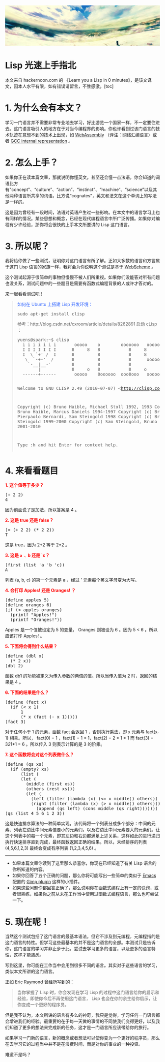 [![header](../../../assets/header11.jpg)](https://yuenshome.github.io)

<script type="text/javascript" async src="https://cdn.mathjax.org/mathjax/latest/MathJax.js?config=TeX-MML-AM_CHTML"> </script>

# Lisp 光速上手指北

本文来自 hackernoon.com 的 《Learn you a Lisp in 0 minutes》，是该文译文，因本人水平有限，如有错误请留言，不胜感激。[toc]
<h1>1. 为什么会有本文？</h1>
学习一门语言并不需要非常专业地去学习，好比游览一个国家一样，不一定要住进去。这门语言吸引人的地方在于对当今编程界的影响。你也许看到过该门语言的技术轨迹在意想不到的技术上出现，如 <a href="http://webassembly.org/getting-started/js-api/" target="_blank">WebAssembly</a> （译注：网络汇编语言）或者 <a href="https://gcc.gnu.org/onlinedocs/gccint/RTL.html#RTL" target="_blank">GCC internal representation</a> 。<!--more-->
<h1>2. 怎么上手？</h1>
如果你正在读本篇文章，那就说明你懂英文，甚至还会懂一点法语，你会知道的词语比方有"concept"、“culture”、“action”、“instinct”、“machine“、“science”以及其他两种语言所共享的词语。比方说“cognates”，英文和法文在这个单词上的写法是一样的。

这是因为曾经有一段时间，法语对英语产生过一些影响。在本文中的语言学习上也有同样的情况。某些思想和概念，已经在现代编程语言中所广泛传播。如果你对编程有少许经验，那你将会很快的上手本文所要讲的 Lisp 这门语言。
<h1>3. 所以呢？</h1>
我将给你做了一些测试，证明你对这门语言有所了解。正如大多数的语言和方言属于这门 Lisp 语言的家族一样，我将会为你说明这个测试是基于 <a href="http://www.wescheme.org/openEditor" target="_blank">WebScheme</a> 。

这个测试起源于很简单的事物但慢慢不被人们所重视。如果你们没能答对所有问题也没关系，测试问题中的一些题目是需要有函数式编程背景的人或许才答对的。

来一起看看测试吧！
<blockquote><span style="color: #3366ff;">如何在 Ubuntu 上搭建 Lisp 开发环境：</span>
<pre class="lang:sh decode:true ">sudo apt-get install clisp</pre>
参考：http://blog.csdn.net/cxroom/article/details/8262891
启动 cLisp ：
<pre class="lang:sh decode:true ">yuens@spark:~$ clisp
  i i i i i i i       ooooo    o        ooooooo   ooooo   ooooo
  I I I I I I I      8     8   8           8     8     o  8    8
  I  \ `+' /  I      8         8           8     8        8    8
   \  `-+-'  /       8         8           8      ooooo   8oooo
    `-__|__-'        8         8           8           8  8
        |            8     o   8           8     o     8  8
  ------+------       ooooo    8oooooo  ooo8ooo   ooooo   8

Welcome to GNU CLISP 2.49 (2010-07-07) &lt;http://clisp.cons.org/&gt;

Copyright (c) Bruno Haible, Michael Stoll 1992, 1993
Copyright (c) Bruno Haible, Marcus Daniels 1994-1997
Copyright (c) Bruno Haible, Pierpaolo Bernardi, Sam Steingold 1998
Copyright (c) Bruno Haible, Sam Steingold 1999-2000
Copyright (c) Sam Steingold, Bruno Haible 2001-2010

Type :h and hit Enter for context help.
</pre>
</blockquote>
<h1>4. 来看看题目</h1>
<strong><span style="color: #ff0000;">1. 这个值等于多少？</span></strong>
<pre class="lang:lisp decode:true">(+ 2 2)
4
</pre>
因为前面说了是加法，所以答案是 4 。

<strong><span style="color: #ff0000;">2. 这是 true 还是 false？</span></strong>
<pre class="lang:lisp decode:true">(= (+ 2 2) (* 2 2))
T</pre>
这是 true，因为 2+2 等于 2*2 。

<strong><span style="color: #ff0000;">3. 这是 `a 、`b 还是 `c？</span></strong>
<pre class="lang:lisp decode:true">(first (list 'a 'b 'c))
A</pre>
列表 (a, b, c) 的第一个元素是 a ，经过 ' 元素每个英文字母变为大写。

<strong><span style="color: #ff0000;">4. 会打印 Apples! 还是 Oranges! ？</span></strong>
<pre class="lang:lisp decode:true ">(define apples 5)
(define oranges 6)
(if (&lt; apples oranges)
  (printf "Apples!")
  (printf "Oranges!"))</pre>
Apples 是一个值被设定为 5 的变量， Oranges 则被设为 6 。因为 5 &lt; 6 ，所以应该打印 Apples! 。

<strong><span style="color: #ff0000;">5. 下面将会得到什么结果？</span></strong>
<pre class="lang:lisp decode:true">(define (dbl x)
  (* 2 x))
(dbl 2)</pre>
函数 db1 的功能被定义为传入参数的两倍的值。所以当传入值为 2 时，返回的结果是 4 。

<strong><span style="color: #ff0000;">6. 下面的结果是什么？</span></strong>
<pre class="lang:lisp decode:true ">(define (fact x)
  (if (&lt; x 1)
      1
      (* x (fact (- x 1)))))
(fact 3)</pre>
对于任何小于 1 的元素，函数 fact 会返回 1 ，否则执行乘法，即 x 元素与 fact(x-1) 相乘。所以， fact(0) = 1 ，fact(1) = 1 * 1，fact(2) = 2 * 1 * 1 而 fact(3) = 3*2*1*1 = 6 。所以传入 3 则表示计算的是 3 的阶乘。

<strong><span style="color: #ff0000;">7. 这个函数将会对这个列表做什么？</span></strong>
<pre class="lang:lisp decode:true ">(define (qs xs)
  (if (empty? xs)
      (list )
      (let (
        (middle (first xs))
        (others (rest xs)))
        (let (
          (left (filter (lambda (x) (&lt;= x middle)) others))
          (right (filter (lambda (x) (&gt; x middle)) others)))
            (append (qs left) (cons middle (qs right)))))))
(qs (list 4 5 6 1 2 3))</pre>
这是快速排序算法的一种简单实现，该代码将一个列表分成多个部分：中间的元素、列表左边比中间元素值要小的元素们，以及右边比中间元素要大的元素们。让这个列表中的每一个元素，即其左边和右边都满足上述关系，这样如此的进行递归执行快速排序直到完成，最终函数返回正确的结果。所以，未经排序的列表 (4,5,6,1,2,3) 最终会变成有序列表 (1,2,3,4,5,6) 。

<hr />

<ul>
	<li>如果本篇文章你读到了这里那么恭喜你，你现在已经知道了有关 Lisp 语言的你所知道的内容。</li>
	<li>如果你回答了五个正确的问题，那么你将可能写出一些简单的类似于 <a href="http://blog.aaronbieber.com/2015/07/05/a-gentle-introduction-to-emacs-configuration.html" target="_blank">Emacs</a> 配置的 <a href="https://docs.gimp.org/en/gimp-using-script-fu-tutorial.html" target="_blank">Gimp plugin</a> 这样的小插件。</li>
	<li>如果这些问题你都回答正确了，那么说明你在函数式编程上有一定的诀窍，或者很熟练，如果你之前从未在工作当中使用过函数式编程语言，那么也可尝试一下。</li>
</ul>
<h1>5. 现在呢！</h1>
当然这个测试包括了这门语言的最基本语法。但它不涉及到元编程，元编程指的是这门语言的特性。但学习这些最基本的并不是这门语言的全部。本测试只是告诉你，这门语言的学习并非止步于此。尝试去学习更多的语言，以及更多的语言特性，这样才能熟悉。

写到这里，你可能在工作当中会用到很多不同的语言。其实对于这些语言的学习，类似本文所讲的这门语言。

正如 Eric Raymond 曾经所写到的：
<blockquote>当你掌握了 Lisp 时，你会发现在学习 Lisp 的过程中这门语言给你的启示和经验，即使你今后不再使用这门语言， Lisp 也会在你的余生给你启示，让你变成一个更好的程序员。</blockquote>
但是我不认为，本文所讲的语言有多么的神奇，我只是觉得，学习任何一门语言都会增进我们的经验。最重要的在于每一天做的事情的不同使我们变得更好，以及我们知道了更多的想法来完成新的任务，这才是一门语言所应该带给你的旅行。

如果学习一门新的语言，新的概念或者想法可以使你变为一个更好的程序员，那么在去学习它的过程当中并不是在浪费时间，而是对你的事业的一种投资。

难道不是吗？
